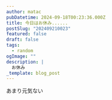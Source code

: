 ```yaml
---
author: matac
pubDatetime: 2024-09-18T00:23:36.000Z
title: 今日はお休み......
postSlug: "202409210023"
featured: false
draft: false
tags:
  - random
ogImage: ""
description: |
  お休み
_template: blog_post
---
```


あまり元気ない
